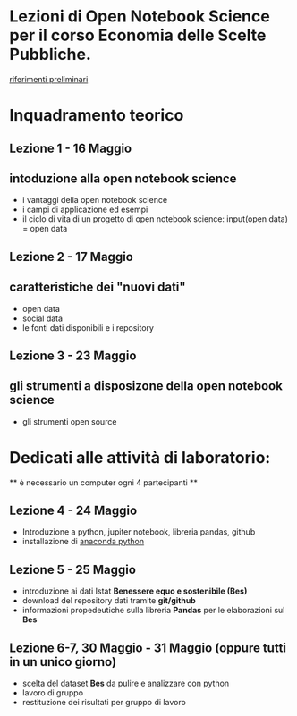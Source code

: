 # Lezioni di Open Notebook Science per il corso Economia delle Scelte Pubbliche.

[riferimenti preliminari](http://retesviluppo.it/home/e-possibile-fare-open-notebook-science-a-costo-zero/)


# Inquadramento teorico
## Lezione 1 - 16 Maggio
## intoduzione alla open notebook science 
* i vantaggi della open notebook science
* i campi di applicazione ed esempi
* il ciclo di vita di un progetto di open notebook science: input(open data) = open data

## Lezione 2 - 17 Maggio
## caratteristiche dei "nuovi dati" 
* open data 
* social data 
* le fonti dati disponibili e i repository

## Lezione 3 - 23 Maggio
## gli strumenti a disposizone della open notebook science
* gli strumenti open source 
 
# Dedicati alle attività di laboratorio:
** è necessario un computer ogni 4 partecipanti ** 
## Lezione 4 - 24 Maggio
* Introduzione a python, jupiter notebook, libreria pandas, github 
* installazione di [anaconda python](https://www.continuum.io/downloads)

## Lezione 5 - 25 Maggio
* introduzione ai dati Istat **Benessere equo e sostenibile (Bes)**
* download del repository dati tramite **git/github**
* informazioni propedeutiche sulla libreria **Pandas** per le elaborazioni sul **Bes** 

## Lezione 6-7,  30 Maggio - 31 Maggio (oppure tutti in un unico giorno)
* scelta del dataset **Bes** da pulire e analizzare con python
* lavoro di gruppo
* restituzione dei risultati per gruppo di lavoro    

